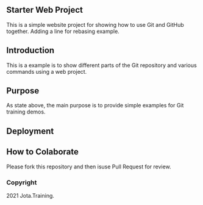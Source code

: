 ## Starter Web Project

This is a simple website project for showing how to use Git and GitHub together. Adding a line for rebasing example.

## Introduction

This is a example is to show different parts of the Git repository and various commands using a web project.

## Purpose

As state above, the main purpose is to provide simple examples for Git training demos.

## Deployment

## How to Colaborate

Please fork this repository and then isuse Pull Request for review.

### Copyright

2021 Jota.Training.